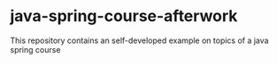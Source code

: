 # java-spring-course-afterwork
This repository contains an self-developed example on topics of a java spring course

